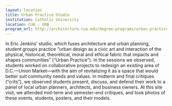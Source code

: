 ```yaml
---
layout: location
title: Urban Practice Studio
institution: Catholic University
location: CUA - URB
program_url: http://architecture.cua.edu/degree-programs/urban-practice.cfm
---
```


In Eric Jenkins’ studio, which fuses architecture and urban planning, student groups practice “urban design as a civic art and interaction of the physical, historical, theoretical, moral and ethical fabric that impacts and shapes communities” (“Urban Practice”). In the sessions we observed, students worked on collaborative projects to redesign an existing area of D.C.—Union Market—with the aim of revitalizing it as a space that would better suit community needs and values. In midterm and final critiques (“crits”), we observed students present, discuss, and defend their work to a panel of local urban planners, architects, and business owners. At this site visit, we attended mid-term and semester-end critiques, and took photos of these events, students, posters, and their models.
